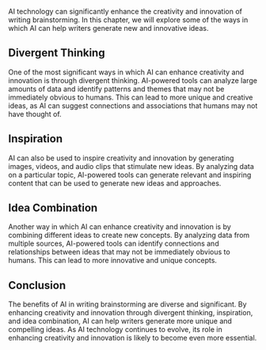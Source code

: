 
AI technology can significantly enhance the creativity and innovation of writing brainstorming. In this chapter, we will explore some of the ways in which AI can help writers generate new and innovative ideas.

Divergent Thinking
------------------

One of the most significant ways in which AI can enhance creativity and innovation is through divergent thinking. AI-powered tools can analyze large amounts of data and identify patterns and themes that may not be immediately obvious to humans. This can lead to more unique and creative ideas, as AI can suggest connections and associations that humans may not have thought of.

Inspiration
-----------

AI can also be used to inspire creativity and innovation by generating images, videos, and audio clips that stimulate new ideas. By analyzing data on a particular topic, AI-powered tools can generate relevant and inspiring content that can be used to generate new ideas and approaches.

Idea Combination
----------------

Another way in which AI can enhance creativity and innovation is by combining different ideas to create new concepts. By analyzing data from multiple sources, AI-powered tools can identify connections and relationships between ideas that may not be immediately obvious to humans. This can lead to more innovative and unique concepts.

Conclusion
----------

The benefits of AI in writing brainstorming are diverse and significant. By enhancing creativity and innovation through divergent thinking, inspiration, and idea combination, AI can help writers generate more unique and compelling ideas. As AI technology continues to evolve, its role in enhancing creativity and innovation is likely to become even more essential.

